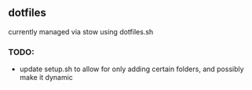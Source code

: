 ## dotfiles
currently managed via stow using dotfiles.sh


### TODO:
- update setup.sh to allow for only adding certain folders, and possibly make it dynamic
